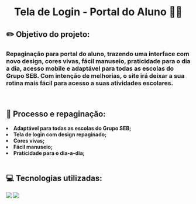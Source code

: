  # <center> <strong>Tela de Login - Portal do Aluno </strong>  🧑‍🏫 
## ✏️ <strong>Objetivo do projeto:

### Repaginação para portal do aluno, trazendo uma interface com novo design, cores vivas, fácil manuseio, praticidade para o dia a dia, acesso mobile e adaptável para todas as escolas do Grupo SEB. Com intenção de melhorias, o site irá deixar a sua rotina mais fácil para acesso a suas atividades escolares.

<br>


 ## <strong> 💭 Processo e repaginação:</strong>

<li>Adaptável para todas as escolas do Grupo SEB;</li>
<li>Tela de login com design repaginado;</li>
<li>Cores vivas; </li>
<li>Fácil manuseio;</li>
<li>Praticidade para o dia-a-dia;</li>

 <br>

 ## <strong> 💻 Tecnologias utilizadas:</strong>

<p> 

![](https://img.shields.io/badge/HTML-239120?style=for-the-badge&logo=html5&logoColor=white) ![](https://img.shields.io/badge/CSS-239120?&style=for-the-badge&logo=css3&logoColor=white)  

 
 

